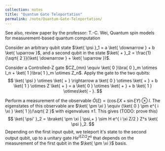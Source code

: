 ```yaml
---
collection: notes
title: "Quantum Gate Teleportation"
permalink: /note/Quantum-Gate-Teleportation/
---
```

See also, review paper by the professor: T.-C. Wei, Quantum spin models for measurement-based quantum computation

Consider an arbitrary qubit state $\ket{ \psi }_1 = a \ket{ \downarrow } + b \ket{ \uparrow }$, and a second qubit in the state $\ket{ + }_2 = \frac{1}{\sqrt{ 2 }}(\ket{ \downarrow } + \ket{ \uparrow })$. 

Consider a Controlled-Z gate $CZ_{mn} \equiv \ket{ 0 }\bra{ 0 }_m \otimes I_n + \ket{ 1 }\bra{ 1 }_m \otimes Z_n$. 
Apply the gate to the two qubits:
$$
\ket{ \psi } \otimes \ket{ + } \rightarrow a \ket{ 0 } \otimes \ket{ + } + b \ket{ 1 } \otimes Z \ket{ + } = a \ket{ 0 } \otimes \ket{ + } + b \ket{ 1 } \otimes\ket{ - }.
$$

Perform a measurement of the observable $\hat{O}(\xi) = (\cos{\xi} X + \sin{\xi} Y) \otimes I$. The eigenstates of this observable are $\ket{ \pm \xi } \equiv (\ket{ 0 } \pm e^{ i \xi } \ket{ 1 })/\sqrt{ 2 }$ with eigenvalues $\pm1$. This gives (TODO: prove this)
$$
\ket{ \psi' }_2 = \braket{ \pm \xi | \psi,+ } \sim H e^{ i \xi Z/2 } Z^s \ket{ \psi }_2.
$$
Depending on the first input qubit, we teleport it's state to the second output qubit, up to a unitary gate $H e^{ i \xi Z/2 } Z^s$ that depends on the measurement of the first qubit in the $\ket{ \pm \xi }$ basis.

